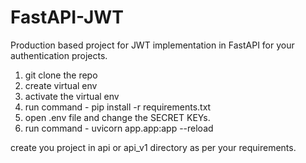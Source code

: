 # FastAPI-JWT
Production based project for JWT implementation in FastAPI for your authentication projects.

1. git clone the repo 
2. create virtual env
3. activate the virtual env
4. run command - pip install -r requirements.txt
5. open .env file and change the SECRET KEYs.
6. run command - uvicorn app.app:app --reload

create you project in api or api_v1 directory as per your requirements.



